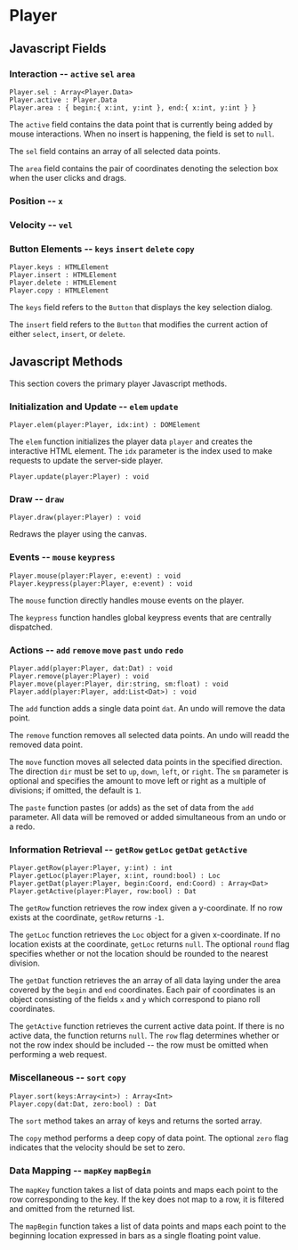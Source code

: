 Player
======

## Javascript Fields

### Interaction -- `active` `sel` `area`

    Player.sel : Array<Player.Data>
    Player.active : Player.Data
    Player.area : { begin:{ x:int, y:int }, end:{ x:int, y:int } }

The `active` field contains the data point that is currently being added by
mouse interactions. When no insert is happening, the field is set to `null`.

The `sel` field contains an array of all selected data points.

The `area` field contains the pair of coordinates denoting the selection box
when the user clicks and drags.

### Position -- `x`

### Velocity -- `vel`

### Button Elements -- `keys` `insert` `delete` `copy`

    Player.keys : HTMLElement
    Player.insert : HTMLElement
    Player.delete : HTMLElement
    Player.copy : HTMLElement

The `keys` field refers to the `Button` that displays the key selection
dialog.

The `insert` field refers to the `Button` that modifies the current action of
either `select`, `insert`, or `delete`.


## Javascript Methods

This section covers the primary player Javascript methods.

### Initialization and Update -- `elem` `update`

    Player.elem(player:Player, idx:int) : DOMElement

The `elem` function initializes the player data `player` and creates the
interactive HTML element. The `idx` parameter is the index used to make
requests to update the server-side player.

    Player.update(player:Player) : void


### Draw -- `draw`

    Player.draw(player:Player) : void

Redraws the player using the canvas.

### Events -- `mouse` `keypress`

    Player.mouse(player:Player, e:event) : void
    Player.keypress(player:Player, e:event) : void

The `mouse` function directly handles mouse events on the player.

The `keypress` function handles global keypress events that are centrally
dispatched.

### Actions -- `add` `remove` `move` `past` `undo` `redo`

    Player.add(player:Player, dat:Dat) : void
    Player.remove(player:Player) : void
    Player.move(player:Player, dir:string, sm:float) : void
    Player.add(player:Player, add:List<Dat>) : void

The `add` function adds a single data point `dat`. An undo will remove the
data point.

The `remove` function removes all selected data points. An undo will readd the
removed data point.

The `move` function moves all selected data points in the specified direction.
The direction `dir` must be set to `up`, `down`, `left`, or `right`. The `sm`
parameter is optional and specifies the amount to move left or right as a
multiple of divisions; if omitted, the default is `1`.

The `paste` function pastes (or adds) as the set of data from the `add`
parameter. All data will be removed or added simultaneous from an undo or a
redo.

### Information Retrieval -- `getRow` `getLoc` `getDat` `getActive`

    Player.getRow(player:Player, y:int) : int
    Player.getLoc(player:Player, x:int, round:bool) : Loc
    Player.getDat(player:Player, begin:Coord, end:Coord) : Array<Dat>
    Player.getActive(player:Player, row:bool) : Dat

The `getRow` function retrieves the row index given a y-coordinate. If no row
exists at the coordinate, `getRow` returns `-1`.

The `getLoc` function retrieves the `Loc` object for a given x-coordinate. If
no location exists at the coordinate, `getLoc` returns `null`. The optional
`round` flag specifies whether or not the location should be rounded to the
nearest division.

The `getDat` function retrieves the an array of all data laying under the area
covered by the `begin` and `end` coordinates. Each pair of coordinates is an
object consisting of the fields `x` and `y` which correspond to piano roll
coordinates.

The `getActive` function retrieves the current active data point. If there is
no active data, the function returns `null`. The `row` flag determines whether
or not the row index should be included -- the row must be omitted when
performing a web request.

### Miscellaneous -- `sort` `copy`

    Player.sort(keys:Array<int>) : Array<Int>
    Player.copy(dat:Dat, zero:bool) : Dat

The `sort` method takes an array of keys and returns the sorted array.

The `copy` method performs a deep copy of data point. The optional `zero` flag
indicates that the velocity should be set to zero.

### Data Mapping -- `mapKey` `mapBegin`

The `mapKey` function takes a list of data points and maps each point to the
row corresponding to the key. If the key does not map to a row, it is filtered
and omitted from the returned list.

The `mapBegin` function takes a list of data points and maps each point to the
beginning location expressed in bars as a single floating point value.
